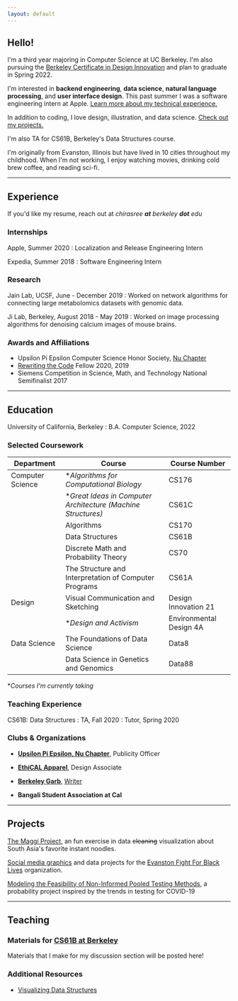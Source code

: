 ```yaml
---
layout: default
---
```

## Hello!
I'm a third year majoring in Computer Science at UC Berkeley. I'm also pursuing the [Berkeley Certificate in Design Innovation](https://bcdi.berkeley.edu) and plan to graduate in Spring 2022.

I'm interested in **backend engineering**, **data science**, **natural language processing**, and **user interface design**. This past summer I was a software engineering intern at Apple. [Learn more about my technical experience.](./#experience)

In addition to coding, I love design, illustration, and data science. [Check out my projects.](./#projects)

I'm also TA for CS61B, Berkeley's Data Structures course. 

I'm originally from Evanston, Illinois but have lived in 10 cities throughout my childhood. 
When I'm not working, I enjoy watching movies, drinking cold brew coffee, and reading sci-fi.

---

## Experience
If you'd like my resume, reach out at *chirasree **at** berkeley **dot** edu*

### Internships
Apple, Summer 2020 
: Localization and Release Engineering Intern

Expedia, Summer 2018
: Software Engineering Intern

### Research

Jain Lab, UCSF, June - December 2019
: Worked on network algorithms for connecting large metabolomics datasets with genomic data.

Ji Lab, Berkeley, August 2018 - May 2019
: Worked on image processing algorithms for denoising calcium images of mouse brains.

### Awards and Affiliations

- Upsilon Pi Epsilon Computer Science Honor Society, [Nu Chapter](https://upe.berkeley.edu)
- [Rewriting the Code](https://rewritingthecode.org) Fellow 2020, 2019
- Siemens Competition in Science, Math, and Technology National Semifinalist 2017


***


## Education

University of California, Berkeley
: B.A. Computer Science, 2022


### Selected Coursework

| Department       | Course                                                | Course Number        |
|------------------|-------------------------------------------------------|----------------------|
| Computer Science | **Algorithms for Computational Biology*               | CS176                |
|                  | **Great Ideas in Computer Architecture (Machine Structures)* | CS61C         |
|                  | Algorithms                                            | CS170                |
|                  | Data Structures                                       | CS61B                |
|                  | Discrete Math and Probability Theory                  | CS70                 |
|                  | The Structure and Interpretation of Computer Programs | CS61A                |
| Design           | Visual Communication and Sketching                    | Design Innovation 21 |
|                  | **Design and Activism*                             | Environmental Design 4A|
| Data Science     | The Foundations of Data Science                       | Data8                |
|                  | Data Science in Genetics and Genomics                 | Data88               |

**Courses I'm currently taking*

### Teaching Experience

CS61B: Data Structures
: TA, Fall 2020
: Tutor, Spring 2020

### Clubs & Organizations

- [**Upsilon Pi Epsilon, Nu Chapter**](https://upe.berkeley.edu), 
Publicity Officer

- [**EthiCAL Apparel**](https://ethicalapparel.org/), Design Associate

- [**Berkeley Garb**](https://www.berkeleygarb.com/), [Writer](https://www.berkeleygarb.com/members/chirasree-mandal)

- **Bangali Student Association at Cal**

***

## Projects

[The Maggi Project](./projects/maggi), an fun exercise in data ~~cleaning~~ visualization about South Asia's favorite instant noodles.

[Social media graphics](./projects/efbl) and data projects for the [Evanston Fight For Black Lives](https://www.instagram.com/evanstonforblacklives/?hl=en) organization. 


[Modeling the Feasibility of Non-Informed Pooled Testing Methods](https://paper.dropbox.com/doc/Modeling-the-Feasibility-of-Non-Informed-Pooled-Testing-Methods-2Oz1WGhACaBr5lj4ch4fl), a probability project inspired by the trends in testing for COVID-19

***

## Teaching 
### Materials for [CS61B at Berkeley](https://fa20.datastructur.es/index.html)

Materials that I make for my discussion section will be posted here!

### Additional Resources

- [Visualizing Data Structures](https://www.cs.usfca.edu/~galles/visualization/Algorithms.html)


